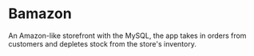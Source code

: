 # Bamazon
An Amazon-like storefront with the MySQL, the app takes in orders from customers and depletes stock from the store's inventory.
